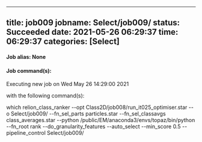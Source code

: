 
---
title: job009
jobname: Select/job009/
status: Succeeded
date: 2021-05-26 06:29:37
time: 06:29:37
categories: [Select]
---

#### Job alias: None



#### Job command(s):


 
 Executing new job on Wed May 26 14:29:00 2021
 
 with the following command(s): 

which relion_class_ranker --opt Class2D/job008/run_it025_optimiser.star --o Select/job009/ --fn_sel_parts particles.star --fn_sel_classavgs class_averages.star --python /public/EM/anaconda3/envs/topaz/bin/python --fn_root rank --do_granularity_features  --auto_select  --min_score 0.5  --pipeline_control Select/job009/
 
 



